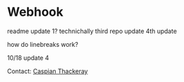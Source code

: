 # Webhook

readme update 1?
technichally third repo update
4th update

how do linebreaks work?

10/18 update 4

Contact: <a href="mailto:caspiant@sccwrp.org">Caspian Thackeray</a><br>
